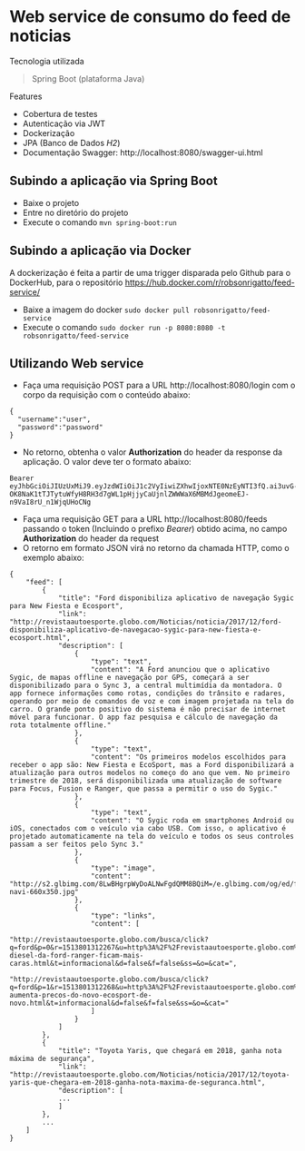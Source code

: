 # Web service de consumo do feed de noticias

Tecnologia utilizada
> Spring Boot (plataforma Java)

Features
* Cobertura de testes
* Autenticação via JWT
* Dockerização
* JPA (Banco de Dados _H2_)
* Documentação Swagger: http://localhost:8080/swagger-ui.html

## Subindo a aplicação via Spring Boot

* Baixe o projeto
* Entre no diretório do projeto
* Execute o comando `mvn spring-boot:run`

## Subindo a aplicação via Docker

A dockerização é feita a partir de uma trigger disparada pelo Github para o DockerHub, para o repositório https://hub.docker.com/r/robsonrigatto/feed-service/

* Baixe a imagem do docker `sudo docker pull robsonrigatto/feed-service`
* Execute o comando `sudo docker run -p 8080:8080 -t robsonrigatto/feed-service`


## Utilizando Web service

* Faça uma requisição POST para a URL http://localhost:8080/login com o corpo da requisição com o conteúdo abaixo:
```
{
  "username":"user",
  "password":"password"
}
```
* No retorno, obtenha o valor **Authorization** do header da response da aplicação. O valor deve ter o formato abaixo:
```
Bearer eyJhbGciOiJIUzUxMiJ9.eyJzdWIiOiJ1c2VyIiwiZXhwIjoxNTE0NzEyNTI3fQ.ai3uvG-OK8NaK1tTJTytuWfyH8RH3d7gWL1pHjjyCaUjnlZWWWaX6MBMdJgeomeEJ-n9VaI8rU_n1WjqUHoCNg
```

* Faça uma requisição GET para a URL http://localhost:8080/feeds passando o token (Incluindo o prefixo _Bearer_) obtido acima, no campo **Authorization** do header da request
* O retorno em formato JSON virá no retorno da chamada HTTP, como o exemplo abaixo:
```
{
    "feed": [
        {
            "title": "Ford disponibiliza aplicativo de navegação Sygic para New Fiesta e Ecosport",
            "link": "http://revistaautoesporte.globo.com/Noticias/noticia/2017/12/ford-disponibiliza-aplicativo-de-navegacao-sygic-para-new-fiesta-e-ecosport.html",
            "description": [
                {
                    "type": "text",
                    "content": "A Ford anunciou que o aplicativo Sygic, de mapas offline e navegação por GPS, começará a ser disponibilizado para o Sync 3, a central multimídia da montadora. O app fornece informações como rotas, condições do trânsito e radares, operando por meio de comandos de voz e com imagem projetada na tela do carro. O grande ponto positivo do sistema é não precisar de internet móvel para funcionar. O app faz pesquisa e cálculo de navegação da rota totalmente offline."
                },
                {
                    "type": "text",
                    "content": "Os primeiros modelos escolhidos para receber o app são: New Fiesta e EcoSport, mas a Ford disponibilizará a atualização para outros modelos no começo do ano que vem. No primeiro trimestre de 2018, será disponibilizada uma atualização de software para Focus, Fusion e Ranger, que passa a permitir o uso do Sygic."
                },
                {
                    "type": "text",
                    "content": "O Sygic roda em smartphones Android ou iOS, conectados com o veículo via cabo USB. Com isso, o aplicativo é projetado automaticamente na tela do veículo e todos os seus controles passam a ser feitos pelo Sync 3."
                },
                {
                    "type": "image",
                    "content": "http://s2.glbimg.com/8LwBHgrpWyDoALNwFgdQMM8BQiM=/e.glbimg.com/og/ed/f/original/2017/12/20/car-navi-660x350.jpg"
                },
                {
                    "type": "links",
                    "content": [
                        "http://revistaautoesporte.globo.com/busca/click?q=ford&p=0&r=1513801312267&u=http%3A%2F%2Frevistaautoesporte.globo.com%2FNoticias%2Fnoticia%2F2017%2F12%2Fversoes-diesel-da-ford-ranger-ficam-mais-caras.html&t=informacional&d=false&f=false&ss=&o=&cat=",
                        "http://revistaautoesporte.globo.com/busca/click?q=ford&p=1&r=1513801312268&u=http%3A%2F%2Frevistaautoesporte.globo.com%2FNoticias%2Fnoticia%2F2017%2F12%2Fford-aumenta-precos-do-novo-ecosport-de-novo.html&t=informacional&d=false&f=false&ss=&o=&cat="
                    ]
                }
            ]
        },
        {
            "title": "Toyota Yaris, que chegará em 2018, ganha nota máxima de segurança",
            "link": "http://revistaautoesporte.globo.com/Noticias/noticia/2017/12/toyota-yaris-que-chegara-em-2018-ganha-nota-maxima-de-seguranca.html",
            "description": [
            ...
            ]
        },
        ...
    ]
}
```
